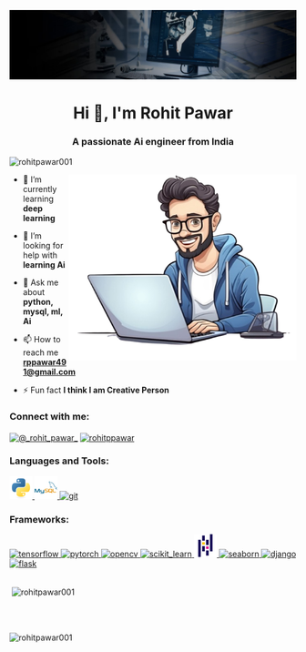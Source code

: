 [![MasterHead](https://raw.githubusercontent.com/RohitPawar001/RohitPawar001/main/image.png)](https://RohitPawar001.io)
<h1 align="center">Hi 👋, I'm Rohit Pawar</h1>
<h3 align="center">A passionate Ai engineer from India</h3>

<p align="left"> <img src="https://komarev.com/ghpvc/?username=rohitpawar001&label=Profile%20views&color=0e75b6&style=flat" alt="rohitpawar001" /> </p>
<img align="right" alt="coding" width="400" src="https://raw.githubusercontent.com/RohitPawar001/RohitPawar001/main/bg.png">

- 🌱 I’m currently learning **deep learning**

- 🤝 I’m looking for help with **learning Ai**

- 💬 Ask me about **python, mysql, ml, Ai**

- 📫 How to reach me **rppawar491@gmail.com**

- ⚡ Fun fact **I think I am Creative Person**

<h3 align="left">Connect with me:</h3>
<p align="left">
<a href="https://twitter.com/@_rohit_pawar_" target="blank"><img align="center" src="https://raw.githubusercontent.com/rahuldkjain/github-profile-readme-generator/master/src/images/icons/Social/twitter.svg" alt="@_rohit_pawar_" height="30" width="40" /></a>
<a href="https://linkedin.com/in/rohitppawar" target="blank"><img align="center" src="https://raw.githubusercontent.com/rahuldkjain/github-profile-readme-generator/master/src/images/icons/Social/linked-in-alt.svg" alt="rohitppawar" height="30" width="40" /></a>
  <br>
</p>

<h3 align="left">Languages and Tools:</h3>

<p align="left">  <a href="https://www.python.org" target="_blank" rel="noreferrer"> <img src="https://raw.githubusercontent.com/devicons/devicon/master/icons/python/python-original.svg" alt="python" width="40" height="40"/> </a>  <a href="https://www.mysql.com/" target="_blank" rel="noreferrer"> <img src="https://raw.githubusercontent.com/devicons/devicon/master/icons/mysql/mysql-original-wordmark.svg" alt="mysql" width="40" height="40"/> </a> <a href="https://git-scm.com/" target="_blank" rel="noreferrer"> <img src="https://www.vectorlogo.zone/logos/git-scm/git-scm-icon.svg" alt="git" width="40" height="40"/> </a> <br> </p>


<h3 align="left">Frameworks:</h3>
<p align="left"> <a href="https://www.tensorflow.org" target="_blank" rel="noreferrer"> <img src="https://www.vectorlogo.zone/logos/tensorflow/tensorflow-icon.svg" alt="tensorflow" width="40" height="40"/> </a>  <a href="https://pytorch.org/" target="_blank" rel="noreferrer"> <img src="https://www.vectorlogo.zone/logos/pytorch/pytorch-icon.svg" alt="pytorch" width="40" height="40"/> </a> <a href="https://opencv.org/" target="_blank" rel="noreferrer"> <img src="https://www.vectorlogo.zone/logos/opencv/opencv-icon.svg" alt="opencv" width="40" height="40"/> </a>  <a href="https://scikit-learn.org/" target="_blank" rel="noreferrer"> <img src="https://upload.wikimedia.org/wikipedia/commons/0/05/Scikit_learn_logo_small.svg" alt="scikit_learn" width="40" height="40"/> </a> <a href="https://pandas.pydata.org/" target="_blank" rel="noreferrer"> <img src="https://raw.githubusercontent.com/devicons/devicon/2ae2a900d2f041da66e950e4d48052658d850630/icons/pandas/pandas-original.svg" alt="pandas" width="40" height="40"/> </a> <a href="https://seaborn.pydata.org/" target="_blank" rel="noreferrer"> <img src="https://seaborn.pydata.org/_images/logo-mark-lightbg.svg" alt="seaborn" width="40" height="40"/> </a>  <a href="https://www.djangoproject.com/" target="_blank" rel="noreferrer"> <img src="https://cdn.worldvectorlogo.com/logos/django.svg" alt="django" width="40" height="40"/> </a> <a href="https://flask.palletsprojects.com/" target="_blank" rel="noreferrer"> <img src="https://www.vectorlogo.zone/logos/pocoo_flask/pocoo_flask-icon.svg" alt="flask" width="40" height="40"/> </a>  <br> <br> </p>

<p>&nbsp;<img align="center" src="https://github-readme-stats.vercel.app/api?username=rohitpawar001&theme=dark&hide_border=false&include_all_commits=false&count_private=false" alt="rohitpawar001" /></p> <br> <br>

<p><img align="center" src="https://github-readme-streak-stats.herokuapp.com/?user=rohitpawar001&theme=dark&hide_border=false&include_all_commits=false&count_private=false" alt="rohitpawar001" /></p>


